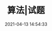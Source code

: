 ---
title: 算法|试题
date: 2021-04-13 14:54:33
permalink: /algorithm/
pageComponent:
  name: Catalogue
  data:
    key: 03.算法|试题
    imgUrl: /assets/common/logo.png
    description: 算法|试题
sidebar: false
article: false
comment: false
editLink: false
---